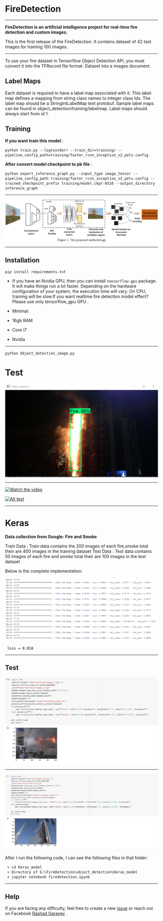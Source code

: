 # FireDetection #


----------
**FireDetection is an artificial intelligence project for real-time fire detection and custom images.**

This is the first release of the FireDetection. It contains  dataset of 42 test images for training 100 images.


----------
To use your fire dataset in Tensorflow Object Detection API, you must convert it into the TFRecord file format. 
Dataset into a images document.

## Label Maps ##

Each dataset is required to have a label map associated with it. This label map defines a mapping from string class names to integer class Ids. The label map should be a StringIntLabelMap text protobuf. Sample label maps can be found in object_detection/training/labelmap. Label maps should always start from id 1.

## Training ##

**If you want train this model** :

    python train.py --logtostderr --train_dir=training/ --pipeline_config_path=training/faster_rcnn_inception_v2_pets.config

    

**After convert model checkpoint to pb file** :

    python export_inference_graph.py --input_type image_tensor --pipeline_config_path training/faster_rcnn_inception_v2_pets.config --trained_checkpoint_prefix training/model.ckpt-6516 --output_directory inference_graph
    


----------
![Faster RCNN](fire.png)

----------
## Installation ##

    pip install requirements.txt 


> 
- If you have an Nvidia GPU, then you can install `tensorflow-gpu` package. It will make things run a lot faster.
Depending on the hardware configuration of your system, the execution time will vary. On CPU, training will be slow.If you want realtime fire detection model effect? Please use only tensorflow_gpu  GPU .


- Minimal:
- 16gb RAM
- Core i7
- Nvidia
 

----------


    python Object_detection_image.py


# Test #

![Faster RCNN](testimg.png)


----------



[![Watch the video](!testimg.png)](https://www.youtube.com/watch?v=7q5gGjmcwdg)

[![Alt text](https://img.https://www.youtube.com/watch?v=7q5gGjmcwdg.jpg)](https://www.youtube.com/watch?v=7q5gGjmcwdg)



----------


# Keras #

**Data collection from Google: Fire and Smoke**

Train Data : Train data contains the 200 images of each fire,smoke  total their are 400 images in the training dataset
Test Data : Test data contains 50 images of each fire and smoke  total their are 100 images in the test dataset

Below is the complete implementation:

![Faster RCNN](Keras_model/images/loss.png)

     loss = 0.018



----------
## Test ##


![Faster RCNN](Keras_model/images/firetest.png)

----------

![Faster RCNN](Keras_model/images/smoketest.png)


After I run the following code, I can see the following files in that folder:

     > cd Keras_model
     > Directory of G:\FireDetection\object_detection\Keras_model
     > jupyter notebook firedetection.ipynb
     



















----------


## Help
If you are facing any difficulty, feel free to create a new [issue](https://github.com/RashadGarayev/genderDetectionKeras/issues) or reach out on Facebook [Rashad Garayev](https://www.facebook.com/fly.trion) .